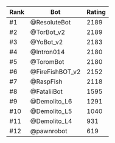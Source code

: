 Rank|Bot|Rating
---|---|---
#1|@ResoluteBot|2189
#2|@TorBot_v2|2189
#3|@YoBot_v2|2183
#4|@Intron014|2180
#5|@ToromBot|2180
#6|@FireFishBOT_v2|2152
#7|@RaspFish|2118
#8|@FataliiBot|1595
#9|@Demolito_L6|1291
#10|@Demolito_L5|1040
#11|@Demolito_L4|931
#12|@pawnrobot|619
